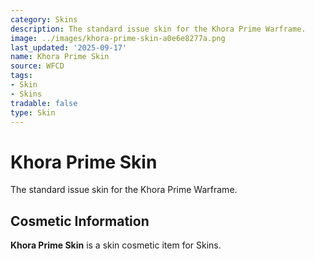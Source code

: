 ```yaml
---
category: Skins
description: The standard issue skin for the Khora Prime Warframe.
image: ../images/khora-prime-skin-a0e6e8277a.png
last_updated: '2025-09-17'
name: Khora Prime Skin
source: WFCD
tags:
- Skin
- Skins
tradable: false
type: Skin
---
```


# Khora Prime Skin

The standard issue skin for the Khora Prime Warframe.

## Cosmetic Information

**Khora Prime Skin** is a skin cosmetic item for Skins.

